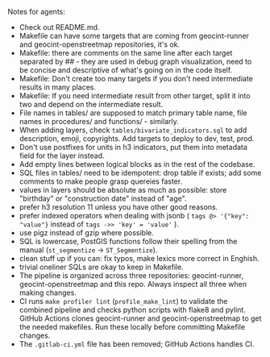 Notes for agents:

 - Check out README.md.
 - Makefile can have some targets that are coming from geocint-runner and geocint-openstreetmap repositories, it's ok.
 - Makefile: there are comments on the same line after each target separated by ## - they are used in debug graph visualization, need to be concise and descriptive of what's going on in the code itself.
 - Makefile: Don't create too many targets if you don't need intermediate results in many places.
 - Makefile: If you need intermediate result from other target, split it into two and depend on the intermediate result.
 - File names in tables/ are supposed to match primary table name, file names in procedures/ and functions/ - similarly.
 - When adding layers, check `tables/bivariate_indicators.sql` to add description, emoji, copyrights. Add targets to deploy to dev, test, prod.
 - Don't use postfixes for units in h3 indicators, put them into metadata field for the layer instead.
 - Add empty lines between logical blocks as in the rest of the codebase.
 - SQL files in tables/ need to be idempotent: drop table if exists; add some comments to make people grasp quereies faster.
 - values in layers should be absolute as much as possible: store "birthday" or "construction date" instead of "age".
 - prefer h3 resolution 11 unless you have other good reasons.
 - prefer indexed operators when dealing with jsonb ( `tags @> '{"key": "value"}` instead of `tags ->> 'key' = 'value'` ).
 - use pigz instead of gzip where possible.
 - SQL is lowercase, PostGIS functions follow their spelling from the manual (`st_segmentize` -> `ST_Segmentize`).
 - clean stuff up if you can: fix typos, make lexics more correct in Enghish.
 - trivial oneliner SQLs are okay to keep in Makefile.
 - The pipeline is organized across three repositories: geocint-runner, geocint-openstreetmap and this repo. Always inspect all three when making changes.
- CI runs `make profiler lint` (`profile_make_lint`) to validate the combined pipeline and checks python scripts with flake8 and pylint. GitHub Actions clones geocint-runner and geocint-openstreetmap to get the needed makefiles. Run these locally before committing Makefile changes.
 - The `.gitlab-ci.yml` file has been removed; GitHub Actions handles CI.

